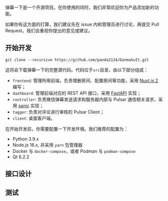 弹幕一下是一个开源项目。在你使用的同时，我们非常欢迎你为产品添加新的功能。

如果你有这方面的打算，我们建议先在 issue 内和管理员进行讨论，再提交 Pull Request。我们会重视你提出的意见或建议。

## 开始开发

```shell
git clone --recursive https://github.com/panda2134/DanmakuIt.git
```

这将会下载弹幕一下的完整源代码。代码位于`src`目录，由以下部分组成：

- `frontend`: 管理所用前端，负责增删房间、配置房间等功能，采用 [Nuxt.js 2](https://nuxtjs.org/) 编写；
- `dashboard`: 管理前端对应的 REST API 接口，采用 [FastAPI](https://fastapi.tiangolo.com/) 实现；
- `controller`: 负责微信弹幕发送请求和服务器内部与 Pulsar 通信相关请求，采用 [sanic](https://sanicframework.org/) 实现；
- `tagger`: 负责对评论进行审核的 Pulsar Client；
- `client`: 桌面客户端。

在开始开发前，你需要配置一下开发环境。我们推荐的配置为：

- Python 3.9.x
- Node.js 16.x, 并采用 `yarn` 包管理器
- Docker 与 `docker-compose`，或者 Podman 与 `podman-compose`
- Qt 6.2.2

## 接口设计

## 测试
